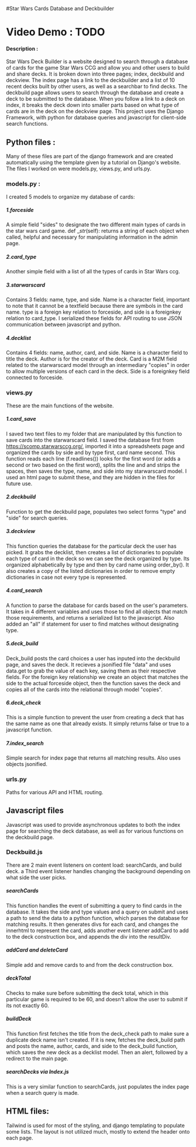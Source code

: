 #Star Wars Cards Database and Deckbuilder

# Video Demo : TODO

#### Description :

Star Wars Deck Builder is a website designed to search through a database of cards for the game Star Wars CCG and allow you and other users to build and share decks. It is broken down into three pages; index, deckbuild and deckview. The index page has a link to the deckbuilder and a list of 10 recent decks built by other users, as well as a searchbar to find decks. The deckbuild page allows users to search through the database and create a deck to be submitted to the database. When you follow a link to a deck on index, it breaks the deck down into smaller parts based on what type of cards are in the deck on the deckview page. This project uses the Django Framework, with python for database queries and javascript for client-side search functions.

## Python files :

Many of these files are part of the django framework and are created automatically using the template given by a tutorial on Django's website. The files I worked on were models.py, views.py, and urls.py.

### models.py :

I created 5 models to organize my database of cards:

##### 1.forceside
A simple field "sides" to designate the two different main types of cards in the star wars card game. def __str_(self): returns a string of each object when called, helpful and necessary for manipulating information in the admin page.

##### 2.card_type
Another simple field with a list of all the types of cards in Star Wars ccg.

##### 3.starwarscard
Contains 3 fields: name, type, and side. Name is a character field, important to note that it cannot be a textfield because there are symbols in the card name. type is a foreign key relation to forceside, and side is a foreignkey relation to card_type.
I serialized these fields for API routing to use JSON communication between javascript and python.

##### 4.decklist
Contains 4 fields: name, author, card, and side. Name is a character field to title the deck. Author is for the creator of the deck. Card is a M2M field related to the starwarscard model through an intermediary "copies" in order to allow multiple versions of each card in the deck. Side is a foreignkey field connected to forceside.

### views.py

These are the main functions of the website.

##### 1.card_save

I saved two text files to my folder that are manipulated by this function to save cards into the starwarscard field. I saved the database first from https://scomp.starwarsccg.org/, imported it into a spreadsheets page and organized the cards by side and by type first, card name second. This function reads each line (f.readlines()) looks for the first word (or adds a second or two based on the first word), splits the line and and strips the spaces, then saves the type, name, and side into my starwarscard model. I used an html page to submit these, and they are hidden in the files for future use.

##### 2.deckbuild

Function to get the deckbuild page, populates two select forms "type" and "side" for search queries.

##### 3.deckview

This function queries the database for the particular deck the user has picked. It grabs the decklist, then creates a list of dictionaries to populate each type of card in the deck so we can see the deck organized by type. Its organized alphabetically by type and then by card name using order_by(). It also creates a copy of the listed dictionaries in order to remove empty dictionaries in case not every type is represented.

##### 4.card_search

A function to parse the database for cards based on the user's parameters. It takes in 4 different variables and uses those to find all objects that match those requirements, and returns a serialized list to the javascript. Also added an "all" if statement for user to find matches without designating type.

##### 5.deck_build

Deck_build posts the card choices a user has inputed into the deckbuild page, and saves the deck. It recieves a jsonified file "data" and uses data.get to grab the value of each key, saving them as their respective fields. For the foreign key relationship we create an object that matches the side to the actual forceside object, then the function saves the deck and copies all of the cards into the relational through model "copies".

##### 6.deck_check

This is a simple function to prevent the user from creating a deck that has the same name as one that already exists. It simply returns false or true to a javascript function.

##### 7.index_search

Simple search for index page that returns all matching results. Also uses objects jsonified.

### urls.py

Paths for various API and HTML routing.

## Javascript files

Javascript was used to provide asynchronous updates to both the index page for searching the deck database, as well as for various functions on the deckbuild page.

### Deckbuild.js

There are 2 main event listeners on content load: searchCards, and build deck. a Third event listener handles changing the background depending on what side the user picks.

##### searchCards

This function handles the event of submitting a query to find cards in the database. It takes the side and type values and a query on submit and uses a path to send the data to a python function, which parses the database for matching results.  It then generates divs for each card, and changes the innerhtml to represent the card, adds another event listener addCard to add to the deck construction box, and appends the div into the resultDiv.

##### addCard and deleteCard

Simple add and remove cards to and from the deck construction box.

##### deckTotal

Checks to make sure before submitting the deck total, which in this particular game is required to be 60, and doesn't allow the user to submit if its not exactly 60.

##### buildDeck

This function first fetches the title from the deck_check path to make sure a duplicate deck name isn't created. If it is new, fetches the deck_build path and posts the name, author, cards, and side to the deck_build function, which saves the new deck as a decklist model. Then an alert, followed by a redirect to the main page.

##### searchDecks via Index.js

This is a very similar function to searchCards, just populates the index page when a search query is made.

## HTML files:

Tailwind is used for most of the styling, and django templating to populate some lists. The layout is not utilized much, mostly to extend the header onto each page.




